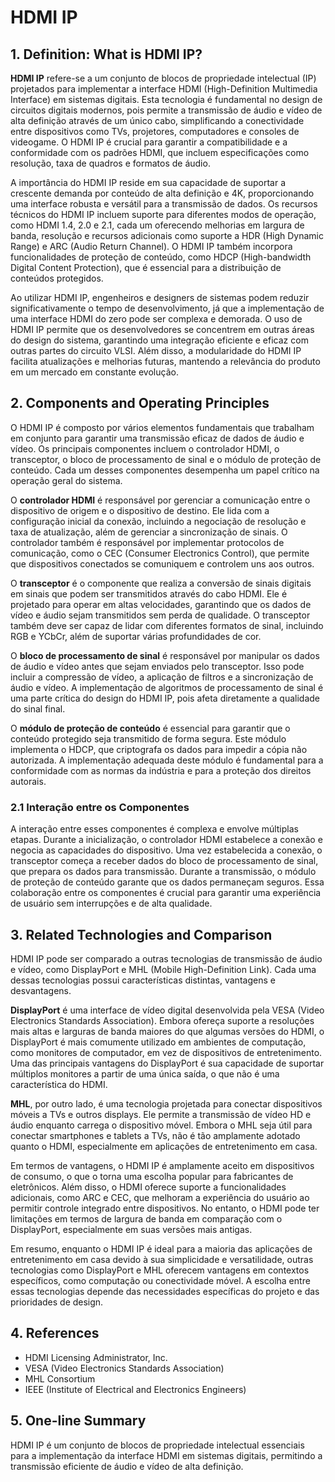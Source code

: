 # HDMI IP

## 1. Definition: What is **HDMI IP**?
**HDMI IP** refere-se a um conjunto de blocos de propriedade intelectual (IP) projetados para implementar a interface HDMI (High-Definition Multimedia Interface) em sistemas digitais. Esta tecnologia é fundamental no design de circuitos digitais modernos, pois permite a transmissão de áudio e vídeo de alta definição através de um único cabo, simplificando a conectividade entre dispositivos como TVs, projetores, computadores e consoles de videogame. O HDMI IP é crucial para garantir a compatibilidade e a conformidade com os padrões HDMI, que incluem especificações como resolução, taxa de quadros e formatos de áudio.

A importância do HDMI IP reside em sua capacidade de suportar a crescente demanda por conteúdo de alta definição e 4K, proporcionando uma interface robusta e versátil para a transmissão de dados. Os recursos técnicos do HDMI IP incluem suporte para diferentes modos de operação, como HDMI 1.4, 2.0 e 2.1, cada um oferecendo melhorias em largura de banda, resolução e recursos adicionais como suporte a HDR (High Dynamic Range) e ARC (Audio Return Channel). O HDMI IP também incorpora funcionalidades de proteção de conteúdo, como HDCP (High-bandwidth Digital Content Protection), que é essencial para a distribuição de conteúdos protegidos.

Ao utilizar HDMI IP, engenheiros e designers de sistemas podem reduzir significativamente o tempo de desenvolvimento, já que a implementação de uma interface HDMI do zero pode ser complexa e demorada. O uso de HDMI IP permite que os desenvolvedores se concentrem em outras áreas do design do sistema, garantindo uma integração eficiente e eficaz com outras partes do circuito VLSI. Além disso, a modularidade do HDMI IP facilita atualizações e melhorias futuras, mantendo a relevância do produto em um mercado em constante evolução.

## 2. Components and Operating Principles
O HDMI IP é composto por vários elementos fundamentais que trabalham em conjunto para garantir uma transmissão eficaz de dados de áudio e vídeo. Os principais componentes incluem o controlador HDMI, o transceptor, o bloco de processamento de sinal e o módulo de proteção de conteúdo. Cada um desses componentes desempenha um papel crítico na operação geral do sistema.

O **controlador HDMI** é responsável por gerenciar a comunicação entre o dispositivo de origem e o dispositivo de destino. Ele lida com a configuração inicial da conexão, incluindo a negociação de resolução e taxa de atualização, além de gerenciar a sincronização de sinais. O controlador também é responsável por implementar protocolos de comunicação, como o CEC (Consumer Electronics Control), que permite que dispositivos conectados se comuniquem e controlem uns aos outros.

O **transceptor** é o componente que realiza a conversão de sinais digitais em sinais que podem ser transmitidos através do cabo HDMI. Ele é projetado para operar em altas velocidades, garantindo que os dados de vídeo e áudio sejam transmitidos sem perda de qualidade. O transceptor também deve ser capaz de lidar com diferentes formatos de sinal, incluindo RGB e YCbCr, além de suportar várias profundidades de cor.

O **bloco de processamento de sinal** é responsável por manipular os dados de áudio e vídeo antes que sejam enviados pelo transceptor. Isso pode incluir a compressão de vídeo, a aplicação de filtros e a sincronização de áudio e vídeo. A implementação de algoritmos de processamento de sinal é uma parte crítica do design do HDMI IP, pois afeta diretamente a qualidade do sinal final.

O **módulo de proteção de conteúdo** é essencial para garantir que o conteúdo protegido seja transmitido de forma segura. Este módulo implementa o HDCP, que criptografa os dados para impedir a cópia não autorizada. A implementação adequada deste módulo é fundamental para a conformidade com as normas da indústria e para a proteção dos direitos autorais.

### 2.1 Interação entre os Componentes
A interação entre esses componentes é complexa e envolve múltiplas etapas. Durante a inicialização, o controlador HDMI estabelece a conexão e negocia as capacidades do dispositivo. Uma vez estabelecida a conexão, o transceptor começa a receber dados do bloco de processamento de sinal, que prepara os dados para transmissão. Durante a transmissão, o módulo de proteção de conteúdo garante que os dados permaneçam seguros. Essa colaboração entre os componentes é crucial para garantir uma experiência de usuário sem interrupções e de alta qualidade.

## 3. Related Technologies and Comparison
HDMI IP pode ser comparado a outras tecnologias de transmissão de áudio e vídeo, como DisplayPort e MHL (Mobile High-Definition Link). Cada uma dessas tecnologias possui características distintas, vantagens e desvantagens.

**DisplayPort** é uma interface de vídeo digital desenvolvida pela VESA (Video Electronics Standards Association). Embora ofereça suporte a resoluções mais altas e larguras de banda maiores do que algumas versões do HDMI, o DisplayPort é mais comumente utilizado em ambientes de computação, como monitores de computador, em vez de dispositivos de entretenimento. Uma das principais vantagens do DisplayPort é sua capacidade de suportar múltiplos monitores a partir de uma única saída, o que não é uma característica do HDMI.

**MHL**, por outro lado, é uma tecnologia projetada para conectar dispositivos móveis a TVs e outros displays. Ele permite a transmissão de vídeo HD e áudio enquanto carrega o dispositivo móvel. Embora o MHL seja útil para conectar smartphones e tablets a TVs, não é tão amplamente adotado quanto o HDMI, especialmente em aplicações de entretenimento em casa.

Em termos de vantagens, o HDMI IP é amplamente aceito em dispositivos de consumo, o que o torna uma escolha popular para fabricantes de eletrônicos. Além disso, o HDMI oferece suporte a funcionalidades adicionais, como ARC e CEC, que melhoram a experiência do usuário ao permitir controle integrado entre dispositivos. No entanto, o HDMI pode ter limitações em termos de largura de banda em comparação com o DisplayPort, especialmente em suas versões mais antigas.

Em resumo, enquanto o HDMI IP é ideal para a maioria das aplicações de entretenimento em casa devido à sua simplicidade e versatilidade, outras tecnologias como DisplayPort e MHL oferecem vantagens em contextos específicos, como computação ou conectividade móvel. A escolha entre essas tecnologias depende das necessidades específicas do projeto e das prioridades de design.

## 4. References
- HDMI Licensing Administrator, Inc.
- VESA (Video Electronics Standards Association)
- MHL Consortium
- IEEE (Institute of Electrical and Electronics Engineers)

## 5. One-line Summary
HDMI IP é um conjunto de blocos de propriedade intelectual essenciais para a implementação da interface HDMI em sistemas digitais, permitindo a transmissão eficiente de áudio e vídeo de alta definição.